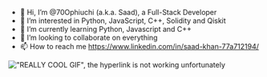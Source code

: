- 👋 Hi, I’m @70Ophiuchi (a.k.a. Saad), a Full-Stack Developer
- 👀 I’m interested in Python, JavaScript, C++, Solidity and Qiskit
- 🌱 I’m currently learning Python, Javascript and C++
- 💞️ I’m looking to collaborate on everything
- 📫 How to reach me https://www.linkedin.com/in/saad-khan-77a712194/

!["REALLY COOL GIF", the hyperlink is not working unfortunately](https://media.giphy.com/media/l3q2JCu9lep6dAmyY/giphy.gif)

